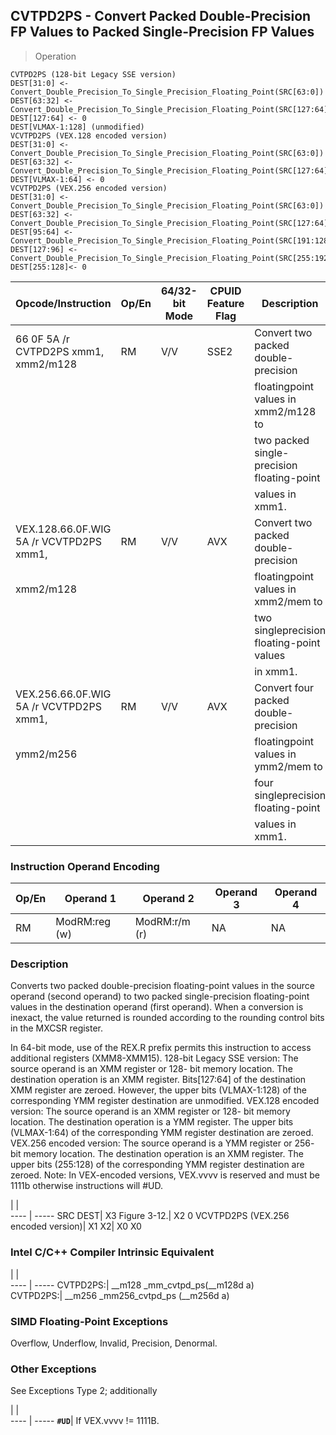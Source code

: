 ## CVTPD2PS - Convert Packed Double-Precision FP Values to Packed Single-Precision FP Values

> Operation

``` slim
CVTPD2PS (128-bit Legacy SSE version)
DEST[31:0] <- Convert_Double_Precision_To_Single_Precision_Floating_Point(SRC[63:0])
DEST[63:32] <- Convert_Double_Precision_To_Single_Precision_Floating_Point(SRC[127:64])
DEST[127:64] <- 0
DEST[VLMAX-1:128] (unmodified)
VCVTPD2PS (VEX.128 encoded version)
DEST[31:0] <- Convert_Double_Precision_To_Single_Precision_Floating_Point(SRC[63:0])
DEST[63:32] <- Convert_Double_Precision_To_Single_Precision_Floating_Point(SRC[127:64])
DEST[VLMAX-1:64] <- 0
VCVTPD2PS (VEX.256 encoded version)
DEST[31:0] <- Convert_Double_Precision_To_Single_Precision_Floating_Point(SRC[63:0])
DEST[63:32] <- Convert_Double_Precision_To_Single_Precision_Floating_Point(SRC[127:64])
DEST[95:64] <- Convert_Double_Precision_To_Single_Precision_Floating_Point(SRC[191:128])
DEST[127:96] <- Convert_Double_Precision_To_Single_Precision_Floating_Point(SRC[255:192)
DEST[255:128]<- 0

```

 Opcode/Instruction                     | Op/En| 64/32-bit Mode| CPUID Feature Flag| Description                               
 ---  | --- | --- | --- | ---
 66 0F 5A /r CVTPD2PS xmm1, xmm2/m128   | RM   | V/V           | SSE2              | Convert two packed double-precision       
                                        |      |               |                   | floatingpoint values in xmm2/m128 to      
                                        |      |               |                   | two packed single-precision floating-point
                                        |      |               |                   | values in xmm1.                           
 VEX.128.66.0F.WIG 5A /r VCVTPD2PS xmm1,| RM   | V/V           | AVX               | Convert two packed double-precision       
 xmm2/m128                              |      |               |                   | floatingpoint values in xmm2/mem to       
                                        |      |               |                   | two singleprecision floating-point values 
                                        |      |               |                   | in xmm1.                                  
 VEX.256.66.0F.WIG 5A /r VCVTPD2PS xmm1,| RM   | V/V           | AVX               | Convert four packed double-precision      
 ymm2/m256                              |      |               |                   | floatingpoint values in ymm2/mem to       
                                        |      |               |                   | four singleprecision floating-point       
                                        |      |               |                   | values in xmm1.                           

### Instruction Operand Encoding
 Op/En| Operand 1    | Operand 2    | Operand 3| Operand 4
 ---  | --- | --- | --- | ---
 RM   | ModRM:reg (w)| ModRM:r/m (r)| NA       | NA       

### Description
Converts two packed double-precision floating-point values in the source operand
(second operand) to two packed single-precision floating-point values in the
destination operand (first operand). When a conversion is inexact, the value
returned is rounded according to the rounding control bits in the MXCSR register.

In 64-bit mode, use of the REX.R prefix permits this instruction to access additional
registers (XMM8-XMM15). 128-bit Legacy SSE version: The source operand is an
XMM register or 128- bit memory location. The destination operation is an XMM
register. Bits[127:64] of the destination XMM register are zeroed. However,
the upper bits (VLMAX-1:128) of the corresponding YMM register destination are
unmodified. VEX.128 encoded version: The source operand is an XMM register or
128- bit memory location. The destination operation is a YMM register. The upper
bits (VLMAX-1:64) of the corresponding YMM register destination are zeroed.
VEX.256 encoded version: The source operand is a YMM register or 256- bit memory
location. The destination operation is an XMM register. The upper bits (255:128)
of the corresponding YMM register destination are zeroed. Note: In VEX-encoded
versions, VEX.vvvv is reserved and must be 1111b otherwise instructions will
#UD.

   | |  
---- | -----
 SRC DEST| X3 Figure 3-12.| X2 0 VCVTPD2PS (VEX.256 encoded version)| X1 X2| X0 X0


### Intel C/C++ Compiler Intrinsic Equivalent
   | |  
---- | -----
 CVTPD2PS:| __m128 _mm_cvtpd_ps(__m128d a)    
 CVTPD2PS:| __m256 _mm256_cvtpd_ps (__m256d a)

### SIMD Floating-Point Exceptions
Overflow, Underflow, Invalid, Precision, Denormal.


### Other Exceptions
See Exceptions Type 2; additionally

   | |  
---- | -----
 **``#UD``**| If VEX.vvvv != 1111B.
